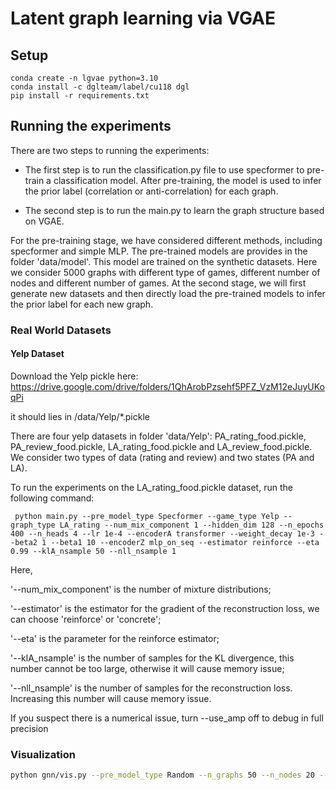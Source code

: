 # Latent graph learning via VGAE
## Setup
```{bash}
conda create -n lgvae python=3.10
conda install -c dglteam/label/cu118 dgl
pip install -r requirements.txt
```

## Running the experiments

There are two steps to running the experiments:

- The first step is to run the classification.py file to use specformer to pre-train a classification model. After pre-training, the model is used to infer the prior label (correlation or anti-correlation) for each graph.

- The second step is to run the main.py to learn the graph structure based on VGAE.

For the pre-training stage, we have considered different methods, including specformer and simple MLP. The pre-trained models are provides in the folder 'data/model'. This model are trained on the synthetic datasets. Here we consider 5000 graphs with different type of games, different number of nodes and different number of games. At the second stage, we will first generate new datasets and then directly load the pre-trained models to infer the prior label for each new graph.

<!-- ### Synthetic Datasets

The base file for running all experiments is main.py. The arguments graph_type or game_type can be set to train the model on different scenarios.
For example, consider 50 barabasi_albert graphs with 20 nodes and 100 linear_quadratic games ($\beta = 0.8, \alpha = 0.5$).  Based the pre-trained Specformer model, run the following command:

```{bash}
python main.py --pre_model_type Specformer --n_graphs 50 --n_nodes 20 --n_games 100 --game_type linear_quadratic --alpha 0.5 --target_spectral_radius 0.8 --graph_type barabasi_albert
```

If you want to use the pre-trained MLP model, run the following command:

```{bash}
python main.py --pre_model_type MLP --n_graphs 50 --n_nodes 20 --n_games 100 --game_type linear_quadratic --alpha 0.5 --target_spectral_radius 0.8 --graph_type barabasi_albert
```

If you don't want to use pre-trained models, run the following command:

```{bash}
python main.py --pre_model_type Random --n_graphs 50 --n_nodes 20 --n_games 100 --game_type linear_quadratic --alpha 0.5 --target_spectral_radius 0.8 --graph_type barabasi_albert
``` -->

### Real World Datasets

#### Yelp Dataset
Download the Yelp pickle here:
https://drive.google.com/drive/folders/1QhArobPzsehf5PFZ_VzM12eJuyUKoqPi

it should lies in /data/Yelp/*.pickle

There are four yelp datasets in folder 'data/Yelp': PA_rating_food.pickle, PA_review_food.pickle, LA_rating_food.pickle and LA_review_food.pickle. We consider two types of data (rating and review) and two states (PA and LA). 

To run the experiments on the LA_rating_food.pickle dataset, run the following command:

```{bash}
 python main.py --pre_model_type Specformer --game_type Yelp --graph_type LA_rating --num_mix_component 1 --hidden_dim 128 --n_epochs 400 --n_heads 4 --lr 1e-4 --encoderA transformer --weight_decay 1e-3 --beta2 1 --beta1 10 --encoderZ mlp_on_seq --estimator reinforce --eta 0.99 --klA_nsample 50 --nll_nsample 1
```

Here,

'--num_mix_component' is the number of mixture distributions;

'--estimator' is the estimator for the gradient of the reconstruction loss, we can choose 'reinforce' or 'concrete';

'--eta' is the parameter for the reinforce estimator;

'--klA_nsample' is the number of samples for the KL divergence, this number cannot be too large, otherwise it will cause memory issue;

'--nll_nsample' is the number of samples for the reconstruction loss. Increasing this number will cause memory issue.

<!-- 
On Vector
```{bash}
scripts/submit.sh yelp n1 python gnn/main.py --pre_model_type Specformer --game_type realworld --graph_type yelp_rating --num_mix_component 1 --hidden_dim 32 --n_epochs 100 --lr 1e-4 --n_heads=4 --n_sample=20
``` -->
<!-- 
Muchen: There is two base encoder I'm playing with, use following command
```{bash}
# Transformer Encoder Capped at 0.6-0.7 Sometimes
python main.py --pre_model_type Specformer --game_type realworld --graph_type LA_rating --num_mix_component 2 --hidden_dim 64 --n_epochs 400 --n_heads 2 --n_sample 10 --lr 1e-4  --encoderA transformer --use_amp
``` -->
<!-- 
```{bash}
# MLP Encoder which I wrote and found can occasionaly reach 0.8 AUC
python main.py --pre_model_type Specformer --game_type realworld --graph_type LA_rating --num_mix_component 2 --hidden_dim 32 --n_epochs 400 --n_heads 2 --n_sample 10 --lr 1e-4  --encoderA mlp_encoder_2 --use_amp
``` -->


If you suspect there is a numerical issue, turn --use_amp off to debug in full precision



### Visualization

```bash
python gnn/vis.py --pre_model_type Random --n_graphs 50 --n_nodes 20 --n_games 100 --game_type linear_quadratic --graph_type barabasi_albert 
```
